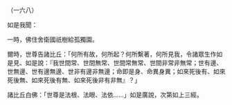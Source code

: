 （一六八）

如是我聞：

一時，佛住舍衛國祇樹給孤獨園。

爾時，世尊告諸比丘：「何所有故，何所起？何所繫著，何所見我，令諸眾生作如是見、如是說：『我世間常、世間無常、世間常無常、世間非常非無常；世有邊、世無邊、世有邊無邊、世非有邊非無邊；命即是身、命異身異；如來死後有、如來死後無、如來死後有無、如來死後非有非無』？」

諸比丘白佛：「世尊是法根、法眼、法依……」如是廣說，次第如上三經。



